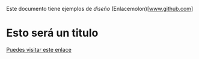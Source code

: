 Este documento tiene ejemplos de _diseño_
(Enlacemolon)[www.github.com]
# Esto será un titulo
[Puedes visitar este enlace](https://github.com)
